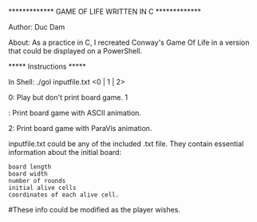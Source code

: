 ************* GAME OF LIFE WRITTEN IN C *************

Author: Duc Dam

About: As a practice in C, I recreated Conway's Game Of Life in a version that could be displayed on a PowerShell.

***** Instructions *****

In Shell: ./gol inputfile.txt <0 | 1 | 2>

0: Play but don't print board game. 1

: Print board game with ASCII animation. 

2: Print board game with ParaVis animation.

inputfile.txt could be any of the included .txt file. They contain essential information about the initial board:

    board length
    board width
    number of rounds
    initial alive cells
    coordinates of each alive cell.
    
#These info could be modified as the player wishes.

